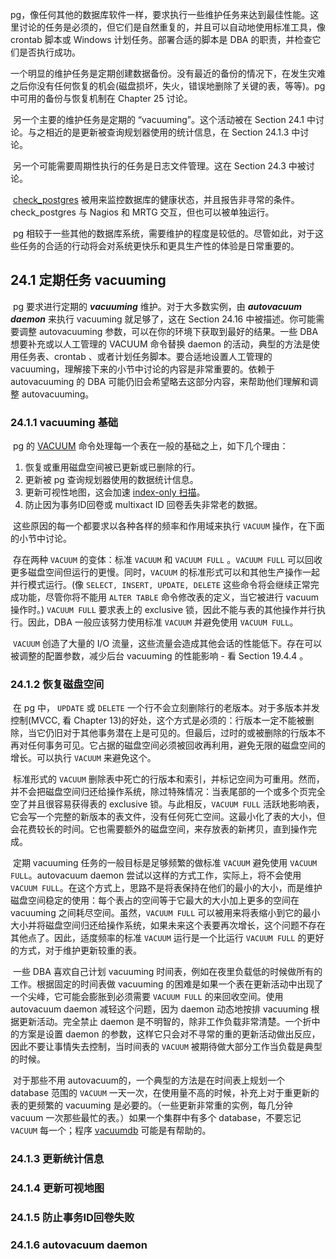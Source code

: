 

​		pg，像任何其他的数据库软件一样，要求执行一些维护任务来达到最佳性能。这里讨论的任务是必须的，但它们是自然重复的，并且可以自动地使用标准工具，像 crontab 脚本或 Windows 计划任务。部署合适的脚本是 DBA 的职责，并检查它们是否执行成功。

​		一个明显的维护任务是定期创建数据备份。没有最近的备份的情况下，在发生灾难之后你没有任何恢复的机会(磁盘损坏，失火，错误地删除了关键的表，等等)。pg 中可用的备份与恢复机制在 Chapter 25 讨论。

​		另一个主要的维护任务是定期的 “vacuuming”。这个活动被在 Section 24.1 中讨论。与之相近的是更新被查询规划器使用的统计信息，在 Section 24.1.3 中讨论。

​		另一个可能需要周期性执行的任务是日志文件管理。这在 Section 24.3 中被讨论。

​		[check_postgres](https://bucardo.org/check_postgres/) 被用来监控数据库的健康状态，并且报告非寻常的条件。check_postgres 与 Nagios 和 MRTG 交互，但也可以被单独运行。

​		pg 相较于一些其他的数据库系统，需要维护的程度是较低的。尽管如此，对于这些任务的合适的行动将会对系统更快乐和更具生产性的体验是日常重要的。



## 24.1 定期任务 vacuuming

​		pg 要求进行定期的 ***vacuuming*** 维护。对于大多数实例，由 ***autovacuum daemon*** 来执行 vacuuming 就足够了，这在 Section 24.16 中被描述。你可能需要调整 autovacuuming 参数，可以在你的环境下获取到最好的结果。一些 DBA 想要补充或以人工管理的 VACUUM 命令替换 daemon 的活动，典型的方法是使用任务表、crontab 、或者计划任务脚本。要合适地设置人工管理的 vacuuming，理解接下来的小节中讨论的内容是非常重要的。依赖于 autovacuuming 的 DBA 可能仍旧会希望略去这部分内容，来帮助他们理解和调整 autovacuuming。



### 24.1.1 vacuuming 基础

​		pg 的 [VACUUM](https://www.postgresql.org/docs/13/sql-vacuum.html) 命令处理每一个表在一般的基础之上，如下几个理由：

1. 恢复或重用磁盘空间被已更新或已删除的行。
2. 更新被 pg 查询规划器使用的数据统计信息。
3. 更新可视性地图，这会加速 [index-only 扫描](https://www.postgresql.org/docs/13/indexes-index-only-scans.html)。
4. 防止因为事务ID回卷或 multixact ID 回卷丢失非常老的数据。



​		这些原因的每一个都要求以各种各样的频率和作用域来执行 `VACUUM` 操作，在下面的小节中讨论。

​		存在两种 `VACUUM` 的变体：标准 `VACUUM` 和 `VACUUM FULL` 。`VACUUM FULL` 可以回收更多磁盘空间但运行的更慢。同时，`VACUUM` 的标准形式可以和其他生产操作一起并行模式运行。(像 `SELECT, INSERT, UPDATE, DELETE` 这些命令将会继续正常完成功能，尽管你将不能用 `ALTER TABLE` 命令修改表的定义，当它被进行 vacuum 操作时。) `VACUUM FULL` 要求表上的 exclusive 锁，因此不能与表的其他操作并行执行。因此，DBA 一般应该努力使用标准 `VACUUM` 并避免使用 `VACUUM FULL`。

​		`VACUUM` 创造了大量的 I/O 流量，这些流量会造成其他会话的性能低下。存在可以被调整的配置参数，减少后台 vacuuming 的性能影响 - 看 Section 19.4.4 。 

 

### 24.1.2 恢复磁盘空间

​		在 pg 中， `UPDATE` 或 `DELETE` 一个行不会立刻删除行的老版本。对于多版本并发控制(MVCC, 看 Chapter 13)的好处，这个方式是必须的：行版本一定不能被删除，当它仍旧对于其他事务潜在上是可见的。但最后，过时的或被删除的行版本不再对任何事务可见。它占据的磁盘空间必须被回收再利用，避免无限的磁盘空间的增长。可以执行 `VACUUM` 来避免这个。

​		标准形式的 `VACUUM` 删除表中死亡的行版本和索引，并标记空间为可重用。然而，并不会把磁盘空间归还给操作系统，除过特殊情况：当表尾部的一个或多个页完全空了并且很容易获得表的 exclusive 锁。与此相反，`VACUUM FULL` 活跃地影响表，它会写一个完整的新版本的表文件，没有任何死亡空间。这最小化了表的大小，但会花费较长的时间。它也需要额外的磁盘空间，来存放表的新拷贝，直到操作完成。

​		定期 vacuuming 任务的一般目标是足够频繁的做标准 `VACUUM` 避免使用 `VACUUM FULL`。autovacuum daemon 尝试以这样的方式工作，实际上，将不会使用 `VACUUM FULL`。在这个方式上，思路不是将表保持在他们的最小的大小，而是维护磁盘空间稳定的使用：每个表占的空间等于它最大的大小加上更多的空间在 vacuuming 之间耗尽空间。虽然，`VACUUM FULL` 可以被用来将表缩小到它的最小大小并将磁盘空间归还给操作系统，如果未来这个表要再次增长，这个问题不存在其他点了。因此，适度频率的标准 `VACUUM` 运行是一个比运行 `VACUUM FULL` 的更好的方式，对于维护更新较重的表。

​		一些 DBA 喜欢自己计划 vacuuming 时间表，例如在夜里负载低的时候做所有的工作。根据固定的时间表做 vacuuming 的困难是如果一个表在更新活动中出现了一个尖峰，它可能会膨胀到必须需要 `VACUUM FULL` 的来回收空间。使用 autovacuum daemon 减轻这个问题，因为 daemon 动态地按排 vacuuming 根据更新活动。完全禁止 daemon 是不明智的，除非工作负载非常清楚。一个折中的方案是设置 daemon 的参数，这样它只会对不寻常的重的更新活动做出反应，因此不要让事情失去控制，当时间表的 `VACUUM` 被期待做大部分工作当负载是典型的时候。

​		对于那些不用 autovacuum的，一个典型的方法是在时间表上规划一个 database 范围的 `VACUUM` 一天一次，在使用量不高的时候，补充上对于重更新的表的更频繁的 vacuuming 是必要的。（一些更新非常重的实例，每几分钟 vacuum 一次那些最忙的表。）如果一个集群中有多个 database，不要忘记 `VACUUM` 每一个；程序 [vacuumdb](https://www.postgresql.org/docs/13/app-vacuumdb.html) 可能是有帮助的。



### 24.1.3 更新统计信息





### 24.1.4 更新可视地图





### 24.1.5 防止事务ID回卷失败





### 24.1.6 autovacuum daemon











